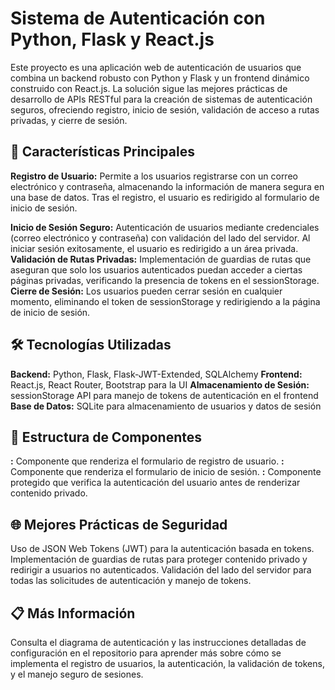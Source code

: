 # Sistema de Autenticación con Python, Flask y React.js

Este proyecto es una aplicación web de autenticación de usuarios que combina un backend robusto con Python y Flask y un frontend dinámico construido con React.js. La solución sigue las mejores prácticas de desarrollo de APIs RESTful para la creación de sistemas de autenticación seguros, ofreciendo registro, inicio de sesión, validación de acceso a rutas privadas, y cierre de sesión.

## 🚀 Características Principales

**Registro de Usuario:** Permite a los usuarios registrarse con un correo electrónico y contraseña, almacenando la información de manera segura en una base de datos. Tras el registro, el usuario es redirigido al formulario de inicio de sesión.

**Inicio de Sesión Seguro:** Autenticación de usuarios mediante credenciales (correo electrónico y contraseña) con validación del lado del servidor. Al iniciar sesión exitosamente, el usuario es redirigido a un área privada.
**Validación de Rutas Privadas:** Implementación de guardias de rutas que aseguran que solo los usuarios autenticados puedan acceder a ciertas páginas privadas, verificando la presencia de tokens en el sessionStorage.
**Cierre de Sesión:** Los usuarios pueden cerrar sesión en cualquier momento, eliminando el token de sessionStorage y redirigiendo a la página de inicio de sesión.

 ## 🛠️ Tecnologías Utilizadas

**Backend:** Python, Flask, Flask-JWT-Extended, SQLAlchemy
**Frontend:** React.js, React Router, Bootstrap para la UI
**Almacenamiento de Sesión:** sessionStorage API para manejo de tokens de autenticación en el frontend
**Base de Datos:** SQLite para almacenamiento de usuarios y datos de sesión

## 📂 Estructura de Componentes

**<Signup>:** Componente que renderiza el formulario de registro de usuario.
**<Login>:** Componente que renderiza el formulario de inicio de sesión.
**<Private>:** Componente protegido que verifica la autenticación del usuario antes de renderizar contenido privado.

## 🌐 Mejores Prácticas de Seguridad

Uso de JSON Web Tokens (JWT) para la autenticación basada en tokens.
Implementación de guardias de rutas para proteger contenido privado y redirigir a usuarios no autenticados.
Validación del lado del servidor para todas las solicitudes de autenticación y manejo de tokens.

## 📋 Más Información

Consulta el diagrama de autenticación y las instrucciones detalladas de configuración en el repositorio para aprender más sobre cómo se implementa el registro de usuarios, la autenticación, la validación de tokens, y el manejo seguro de sesiones.
